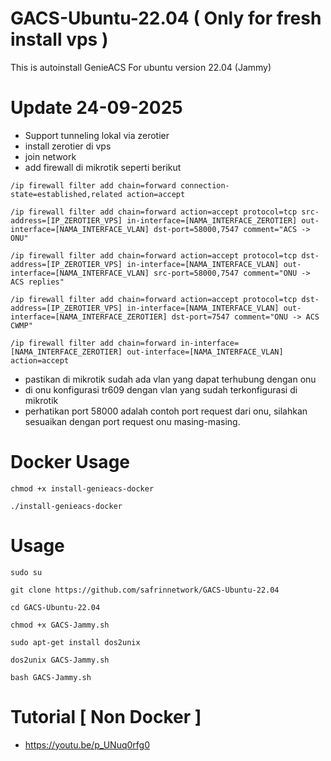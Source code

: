 # GACS-Ubuntu-22.04 ( Only for fresh install vps )
This is autoinstall GenieACS For ubuntu version 22.04 (Jammy)

# Update 24-09-2025
- Support tunneling lokal via zerotier
- install zerotier di vps
- join network
- add firewall di mikrotik seperti berikut
```
/ip firewall filter add chain=forward connection-state=established,related action=accept
```
```
/ip firewall filter add chain=forward action=accept protocol=tcp src-address=[IP_ZEROTIER_VPS] in-interface=[NAMA_INTERFACE_ZEROTIER] out-interface=[NAMA_INTERFACE_VLAN] dst-port=58000,7547 comment="ACS -> ONU"
```
```
/ip firewall filter add chain=forward action=accept protocol=tcp dst-address=[IP_ZEROTIER_VPS] in-interface=[NAMA_INTERFACE_VLAN] out-interface=[NAMA_INTERFACE_VLAN] src-port=58000,7547 comment="ONU -> ACS replies"
```
```
/ip firewall filter add chain=forward action=accept protocol=tcp dst-address=[IP_ZEROTIER_VPS] in-interface=[NAMA_INTERFACE_VLAN] out-interface=[NAMA_INTERFACE_ZEROTIER] dst-port=7547 comment="ONU -> ACS CWMP"
```
```
/ip firewall filter add chain=forward in-interface=[NAMA_INTERFACE_ZEROTIER] out-interface=[NAMA_INTERFACE_VLAN] action=accept
```
- pastikan di mikrotik sudah ada vlan yang dapat terhubung dengan onu
- di onu konfigurasi tr609 dengan vlan yang sudah terkonfigurasi di mikrotik
- perhatikan port 58000 adalah contoh port request dari onu, silahkan sesuaikan dengan port request onu masing-masing.
# Docker Usage
```
chmod +x install-genieacs-docker
```
```
./install-genieacs-docker
```
# Usage
```
sudo su
```
```
git clone https://github.com/safrinnetwork/GACS-Ubuntu-22.04
```
```
cd GACS-Ubuntu-22.04
```
```
chmod +x GACS-Jammy.sh
```
```
sudo apt-get install dos2unix
```
```
dos2unix GACS-Jammy.sh
```
```
bash GACS-Jammy.sh
```

# Tutorial [ Non Docker ]
- https://youtu.be/p_UNuq0rfg0
